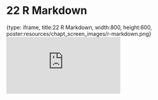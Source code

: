 # 22 R Markdown
 
{type: iframe, title:22 R Markdown, width:800, height:600, poster:resources/chapt_screen_images/r-markdown.png}
![](https://datatrail-jhu.github.io/DataTrail/no_toc/r-markdown.html)
 

 
